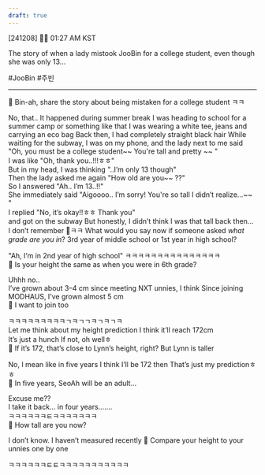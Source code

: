 ```yaml
---
draft: true
---
```

 
[241208] 🐣💭 01:27 AM KST

The story of when a lady mistook JooBin for a college student, even though she was only 13...

#JooBin #주빈
___

🫧 Bin-ah, share the story about being mistaken for a college student ㅋㅋ

No, that.. 
It happened during summer break
I was heading to school for a summer camp or something like that
I was wearing a white tee, jeans and carrying an eco bag 
Back then, I had completely straight black hair
While waiting for the subway, I was on my phone, and the lady next to me said
"Oh, you must be a college student~~ You're tall and pretty ~~ "  
I was like "Oh, thank you..!!!ㅎㅎ"  
But in my head, I was thinking "..I’m only 13 though"  
Then the lady asked me again 
"How old are you~~ ??"  
So I answered "Ah.. I’m 13..!!"  
She immediately said
"Aigoooo.. I’m sorry! You're so tall I didn’t realize...~~ "  
I replied "No, it’s okay!!ㅎㅎ Thank you"  
and got on the subway
But honestly, I didn’t think I was that tall back then...
I don’t remember
🫧ㅋㅋ What would you say now if someone asked *what grade are you in*? 3rd year of middle school or 1st year in high school?

"Ah, I’m in 2nd year of high school" 
ㅋㅋㅋㅋㅋㅋㅋㅋㅋㅋㅋㅋㅋㅋㅋ  
🫧 Is your height the same as when you were in 6th grade? 

Uhhh no..  
I’ve grown about 3–4 cm since meeting NXT unnies, I think
Since joining MODHAUS, I’ve grown almost 5 cm  
🫧 I want to join too

ㅋㅋㅋㅋㅋㅋㅋㅋㅋㄱㅋㄱㄱㅋㄱㅋㄱㅋ  
Let me think about my height prediction
I think it’ll reach 172cm  
It’s just a hunch
If not, oh wellㅎ  
🫧 If it’s 172, that’s close to Lynn’s height, right? But Lynn is taller

No, I mean like in five years
I think I’ll be 172 then
That’s just my predictionㅎㅎ  
🫧 In five years, SeoAh will be an adult…

Excuse me??  
I take it back… in four years…….  
ㅋㅋㅋㅋㅋㅋㅌㅋㅋㅋㅋㅋㅋㅋ  
🫧 How tall are you now?

I don’t know. I haven’t measured recently
🫧 Compare your height to your unnies one by one

ㅋㅋㅋㅋㅋㅋㅌㅌㅋㅋㅋㅋㅋㅋㅋㅋㅋㅋㅋ